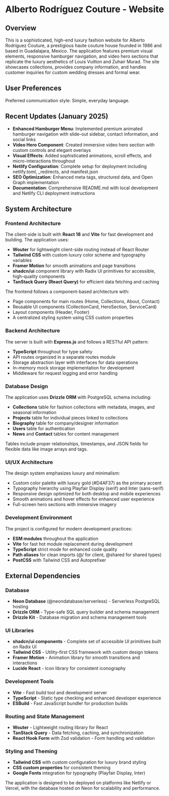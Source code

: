 # Alberto Rodríguez Couture - Website

## Overview

This is a sophisticated, high-end luxury fashion website for Alberto Rodríguez Couture, a prestigious haute couture house founded in 1986 and based in Guadalajara, Mexico. The application features premium visual elements, responsive hamburger navigation, and video hero sections that replicate the luxury aesthetics of Louis Vuitton and Zuhair Murad. The site showcases collections, provides company information, and handles customer inquiries for custom wedding dresses and formal wear.

## User Preferences

Preferred communication style: Simple, everyday language.

## Recent Updates (January 2025)

- **Enhanced Hamburger Menu**: Implemented premium animated hamburger navigation with slide-out sidebar, contact information, and social links
- **Video Hero Component**: Created immersive video hero section with custom controls and elegant overlays
- **Visual Effects**: Added sophisticated animations, scroll effects, and micro-interactions throughout
- **Netlify Configuration**: Complete setup for deployment including netlify.toml, _redirects, and manifest.json
- **SEO Optimization**: Enhanced meta tags, structured data, and Open Graph implementation
- **Documentation**: Comprehensive README.md with local development and Netlify CLI deployment instructions

## System Architecture

### Frontend Architecture
The client-side is built with **React 18** and **Vite** for fast development and building. The application uses:

- **Wouter** for lightweight client-side routing instead of React Router
- **Tailwind CSS** with custom luxury color scheme and typography variables
- **Framer Motion** for smooth animations and page transitions
- **shadcn/ui** component library with Radix UI primitives for accessible, high-quality components
- **TanStack Query (React Query)** for efficient data fetching and caching

The frontend follows a component-based architecture with:
- Page components for main routes (Home, Collections, About, Contact)
- Reusable UI components (CollectionCard, HeroSection, ServiceCard)
- Layout components (Header, Footer)
- A centralized styling system using CSS custom properties

### Backend Architecture
The server is built with **Express.js** and follows a RESTful API pattern:

- **TypeScript** throughout for type safety
- API routes organized in a separate routes module
- Storage abstraction layer with interfaces for data operations
- In-memory mock storage implementation for development
- Middleware for request logging and error handling

### Database Design
The application uses **Drizzle ORM** with PostgreSQL schema including:

- **Collections** table for fashion collections with metadata, images, and seasonal information
- **Projects** table for individual pieces linked to collections
- **Biography** table for company/designer information
- **Users** table for authentication
- **News** and **Contact** tables for content management

Tables include proper relationships, timestamps, and JSON fields for flexible data like image arrays and tags.

### UI/UX Architecture
The design system emphasizes luxury and minimalism:

- Custom color palette with luxury gold (#D4AF37) as the primary accent
- Typography hierarchy using Playfair Display (serif) and Inter (sans-serif)
- Responsive design optimized for both desktop and mobile experiences
- Smooth animations and hover effects for enhanced user experience
- Full-screen hero sections with immersive imagery

### Development Environment
The project is configured for modern development practices:

- **ESM modules** throughout the application
- **Vite** for fast hot module replacement during development
- **TypeScript** strict mode for enhanced code quality
- **Path aliases** for clean imports (@/ for client, @shared for shared types)
- **PostCSS** with Tailwind CSS and Autoprefixer

## External Dependencies

### Database
- **Neon Database** (@neondatabase/serverless) - Serverless PostgreSQL hosting
- **Drizzle ORM** - Type-safe SQL query builder and schema management
- **Drizzle Kit** - Database migration and schema management tools

### UI Libraries
- **shadcn/ui components** - Complete set of accessible UI primitives built on Radix UI
- **Tailwind CSS** - Utility-first CSS framework with custom design tokens
- **Framer Motion** - Animation library for smooth transitions and interactions
- **Lucide React** - Icon library for consistent iconography

### Development Tools
- **Vite** - Fast build tool and development server
- **TypeScript** - Static type checking and enhanced developer experience
- **ESBuild** - Fast JavaScript bundler for production builds

### Routing and State Management
- **Wouter** - Lightweight routing library for React
- **TanStack Query** - Data fetching, caching, and synchronization
- **React Hook Form** with Zod validation - Form handling and validation

### Styling and Theming
- **Tailwind CSS** with custom configuration for luxury brand styling
- **CSS custom properties** for consistent theming
- **Google Fonts** integration for typography (Playfair Display, Inter)

The application is designed to be deployed on platforms like Netlify or Vercel, with the database hosted on Neon for scalability and performance.
